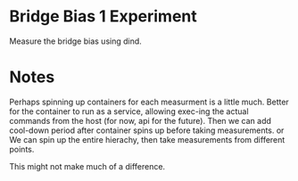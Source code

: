 # Bridge Bias 1 Experiment

Measure the bridge bias using dind.

# Notes

Perhaps spinning up containers for each measurment is a little much.
Better for the container to run as a service, allowing exec-ing the actual commands from the host (for now, api for the future).
Then we can add cool-down period after container spins up before taking measurements.
or
We can spin up the entire hierachy, then take measurements from different points.

This might not make much of a difference.
